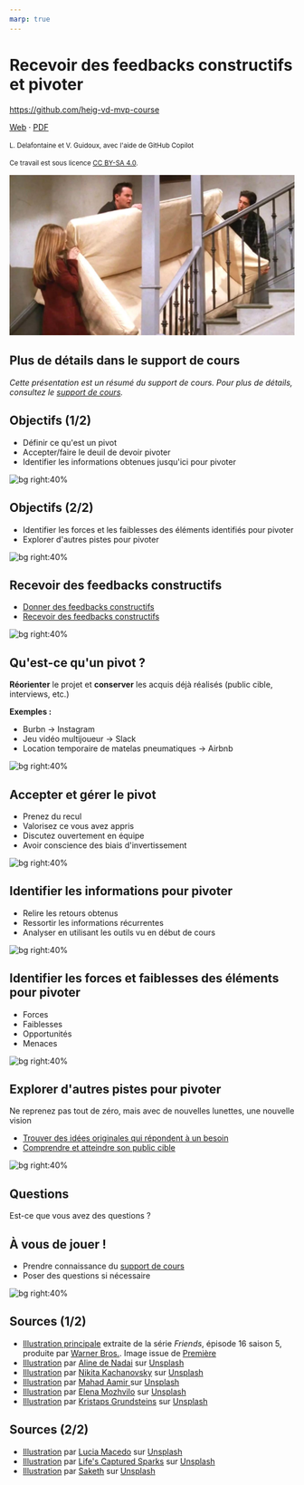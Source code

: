 ```yaml
---
marp: true
---
```


<!--
theme: gaia
size: 16:9
paginate: true
author: L. Delafontaine et V. Guidoux, avec l'aide de GitHub Copilot
title: HEIG-VD MVP Course - Recevoir des feedbacks constructifs et pivoter
description: Recevoir des feedbacks constructifs et pivoter pour le cours MVP à la HEIG-VD, Suisse
url: https://heig-vd-mvp-course.github.io/heig-vd-mvp-course/12-cours-recevoir-des-feedbacks-constructifs-et-pivoter/01-presentation/index.html
header: "**Recevoir des feedbacks constructifs et pivoter**"
footer: "**HEIG-VD** - MVP Course 2024-2025 - CC BY-SA 4.0"
style: |
    :root {
        --color-background: #fff;
        --color-foreground: #333;
        --color-highlight: #f96;
        --color-dimmed: #888;
        --color-headings: #7d8ca3;
    }
    blockquote {
        font-style: italic;
    }
    table {
        width: 100%;
    }
    h1, h2, h3, h4, h5, h6 {
        color: var(--color-headings);
    }
    h2, h3, h4, h5, h6 {
        font-size: 1.5rem;
    }
    h1 a:link, h2 a:link, h3 a:link, h4 a:link, h5 a:link, h6 a:link {
        text-decoration: none;
    }
    section:not(.lead) > p, blockquote {
        text-align: justify;
    }
    section:has(h1) {
        padding: 50px;
    }
    section:has(h1) > header {
        display: none;
    }
    section > header {
        font-size: 50%;
    }
    .two-columns {
        display: grid;
        grid-template-columns: 1fr 1fr;
        gap: 1rem;
    }
headingDivider: 6
-->

# Recevoir des feedbacks constructifs et pivoter

<!--
_class: lead
_paginate: false
-->

<https://github.com/heig-vd-mvp-course>

[Web][web] · [PDF][pdf]

<small>L. Delafontaine et V. Guidoux, avec l'aide de GitHub Copilot</small>

<small>Ce travail est sous licence [CC BY-SA 4.0][license].</small>

![bg opacity:0.25][illustration-principale]

## Plus de détails dans le support de cours

<!-- _class: lead -->

_Cette présentation est un résumé du support de cours. Pour plus de détails,
consultez le [support de cours][course-material]._

## Objectifs (1/2)

- Définir ce qu'est un pivot
- Accepter/faire le deuil de devoir pivoter
- Identifier les informations obtenues jusqu'ici pour pivoter

![bg right:40%][illustration-objectifs]

## Objectifs (2/2)

- Identifier les forces et les faiblesses des éléments identifiés pour pivoter
- Explorer d'autres pistes pour pivoter

![bg right:40%][illustration-objectifs]

## Recevoir des feedbacks constructifs

- [Donner des feedbacks constructifs](https://github.com/heig-vd-mvp-course/heig-vd-mvp-course/tree/main/05-cours-promouvoir-et-pitcher-son-idee/02-support-de-cours#donner-des-feedbacks-constructifs)
- [Recevoir des feedbacks constructifs](https://github.com/heig-vd-mvp-course/heig-vd-mvp-course/tree/main/05-cours-promouvoir-et-pitcher-son-idee/02-support-de-cours#recevoir-des-feedbacks-constructifs)

![bg right:40%][illustration-feedbacks]

## Qu'est-ce qu'un pivot ?

**Réorienter** le projet et **conserver** les acquis déjà réalisés (public
cible, interviews, etc.)

**Exemples :**

- Burbn -> Instagram
- Jeu vidéo multijoueur -> Slack
- Location temporaire de matelas pneumatiques -> Airbnb

![bg right:40%][illustration-pivot]

<!--

- **Instagram :** Application initialement dédiée à la géolocalisation (Burbn)
  ayant pivoté vers une plateforme centrée sur le partage de photos.
- **Slack :** Plateforme créée à l'origine pour un jeu vidéo multijoueur en
  ligne et réorientée en outil de communication professionnelle.
- **Airbnb :** Parti de la location temporaire de matelas pneumatiques vers la
  location d'espaces d’hébergement de courte durée.

-->

## Accepter et gérer le pivot

- Prenez du recul
- Valorisez ce vous avez appris
- Discutez ouvertement en équipe
- Avoir conscience des biais d'invertissement

![bg right:40%][illustration-accepter-pivot]

<!--

Exemples :

- PimpMyWall, BeeScreens, BeeDocs, Lamasticot FM, Artios
- Canal d'Entreroches

-->

## Identifier les informations pour pivoter

- Relire les retours obtenus
- Ressortir les informations récurrentes
- Analyser en utilisant les outils vu en début de cours

![bg right:40%][illustration-identifier-informations]

## Identifier les forces et faiblesses des éléments pour pivoter

- Forces
- Faiblesses
- Opportunités
- Menaces

![bg right:40%][illustration-balance]

## Explorer d'autres pistes pour pivoter

Ne reprenez pas tout de zéro, mais avec de nouvelles lunettes, une nouvelle
vision

- [Trouver des idées originales qui répondent à un besoin](https://github.com/heig-vd-mvp-course/heig-vd-mvp-course/tree/main/03-cours-trouver-des-idees-originales-qui-repondent-a-un-besoin/02-support-de-cours/README.md)
- [Comprendre et atteindre son public cible](https://github.com/heig-vd-mvp-course/heig-vd-mvp-course/tree/main/04-cours-comprendre-et-atteindre-son-public-cible/02-support-de-cours/README.md)

![bg right:40%][illustration-explorer-pistes]

## Questions

<!-- _class: lead -->

Est-ce que vous avez des questions ?

## À vous de jouer !

- Prendre connaissance du [support de cours][course-material]
- Poser des questions si nécessaire

![bg right:40%][illustration-a-vous-de-jouer]

## Sources (1/2)

- [Illustration principale][illustration-principale] extraite de la série
  _Friends_, épisode 16 saison 5, produite par
  [Warner Bros.](https://www.warnerbros.com/). Image issue de
  [Première](https://www.premiere.fr/Series/News-Series/David-Schwimmer-en-a-marre-que-les-fans-de-Friends-lui-crient-Pivot-)
- [Illustration][illustration-objectifs] par
  [Aline de Nadai](https://unsplash.com/@alinedenadai) sur
  [Unsplash](https://unsplash.com/photos/j6brni7fpvs)
- [Illustration][illustration-a-vous-de-jouer] par
  [Nikita Kachanovsky](https://unsplash.com/@nkachanovskyyy) sur
  [Unsplash](https://unsplash.com/photos/white-sony-ps4-dualshock-controller-over-persons-palm-FJFPuE1MAOM)
- [Illustration][illustration-feedbacks] par
  [Mahad Aamir ](https://unsplash.com/@mahadaamir) sur
  [Unsplash](https://unsplash.com/photos/interior-of-building-Y-GnrESsjr0)
- [Illustration][illustration-balance] par
  [Elena Mozhvilo](https://unsplash.com/@miracleday) sur
  [Unsplash](https://unsplash.com/photos/gold-and-silver-round-frame-magnifying-glass-j06gLuKK0GM)
- [Illustration][illustration-pivot] par
  [Kristaps Grundsteins](https://unsplash.com/@grundsteins) sur
  [Unsplash](https://unsplash.com/photos/a-path-through-a-forest-with-lots-of-trees-2mq6Oxhx5cg)

## Sources (2/2)

- [Illustration][illustration-accepter-pivot] par
  [Lucia Macedo](https://unsplash.com/@sample_in_photography) sur
  [Unsplash](https://unsplash.com/photos/woman-in-gray-long-sleeve-shirt-sitting-on-brown-wooden-chair-9USYbfMD250)
- [Illustration][illustration-identifier-informations] par
  [Life's Captured Sparks](https://unsplash.com/@lifescapturedsparks) sur
  [Unsplash](https://unsplash.com/photos/a-blue-and-white-sign-on-the-side-of-a-building-HPLdui4C_ps)
- [Illustration][illustration-explorer-pistes] par
  [Saketh](https://unsplash.com/@sakiii999) sur
  [Unsplash](https://unsplash.com/photos/brown-rocky-mountain-under-blue-sky-during-daytime-fYf-y2KuoJ4)

[web]:
	https://heig-vd-mvp-course.github.io/heig-vd-mvp-course/12-cours-recevoir-des-feedbacks-constructifs-et-pivoter/01-presentation/
[pdf]:
	https://heig-vd-mvp-course.github.io/heig-vd-mvp-course/12-cours-recevoir-des-feedbacks-constructifs-et-pivoter/01-presentation/12-cours-recevoir-des-feedbacks-constructifs-et-pivoter-presentation.pdf
[course-material]:
	https://github.com/heig-vd-mvp-course/heig-vd-mvp-course/blob/main/12-cours-recevoir-des-feedbacks-constructifs-et-pivoter/02-support-de-cours/README.md
[license]:
	https://github.com/heig-vd-mvp-course/heig-vd-mvp-course/blob/main/LICENSE.md

<!-- Illustrations -->

[illustration-principale]: ../02-support-de-cours/images/pivot.jpg
[illustration-objectifs]:
	https://images.unsplash.com/photo-1516389573391-5620a0263801?fit=crop&h=720
[illustration-a-vous-de-jouer]:
	https://images.unsplash.com/photo-1509198397868-475647b2a1e5?fit=crop&h=720
[illustration-feedbacks]:
	https://images.unsplash.com/photo-1566096650255-98ba2641071e?fit=crop&h=720
[illustration-balance]:
	https://images.unsplash.com/photo-1587740896339-96a76170508d?fit=crop&h=720
[illustration-pivot]:
	https://images.unsplash.com/photo-1672669612505-0e9f2939d351?fit=crop&h=720
[illustration-accepter-pivot]:
	https://images.unsplash.com/photo-1619734352079-8ee04a56fd3c?fit=crop&h=720
[illustration-identifier-informations]:
	https://images.unsplash.com/photo-1719346660583-e8dd5db680ea?fit=crop&h=720
[illustration-explorer-pistes]:
	https://images.unsplash.com/photo-1628123268032-3e990f250cd5?fit=crop&h=720
